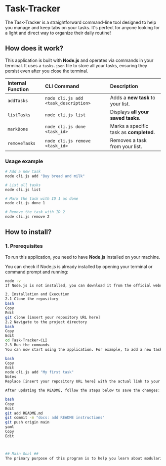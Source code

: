 # Task-Tracker
The Task-Tracker is a straightforward command-line tool designed to help you manage and keep tabs on your tasks. It's perfect for anyone looking for a light and direct way to organize their daily routine!

## How does it work? ## 
This application is built with **Node.js** and operates via commands in your terminal. It uses a `tasks.json` file to store all your tasks, ensuring they persist even after you close the terminal.

| Internal Function | CLI Command                    | Description                                                 |
| :---------------- | :----------------------------- | :---------------------------------------------------------- |
| `addTasks`        | `node cli.js add <task_description>` | Adds a **new task** to your list.                           |
| `listTasks`       | `node cli.js list`             | Displays **all your saved tasks**.                          |
| `markDone`        | `node cli.js done <task_id>`   | Marks a specific task as **completed**.                     |
| `removeTasks`     | `node cli.js remove <task_id>` | Removes a task from your list.                              |

### Usage example ###
```bash
# Add a new task
node cli.js add "Buy bread and milk"

# List all tasks
node cli.js list

# Mark the task with ID 1 as done
node cli.js done 1

# Remove the task with ID 2
node cli.js remove 2
```
## How to install? ##
### 1. Prerequisites
To run this application, you need to have **Node.js** installed on your machine.  

You can check if Node.js is already installed by opening your terminal or command prompt and running:

```bash
node -v
If Node.js is not installed, you can download it from the official website.

2. Installation and Execution
2.1 Clone the repository
bash
Copy
Edit
git clone [insert your repository URL here]
2.2 Navigate to the project directory
bash
Copy
Edit
cd Task-Tracker-CLI
2.3 Run the commands
You can now start using the application. For example, to add a new task:

bash
Copy
Edit
node cli.js add "My first task"
Notes
Replace [insert your repository URL here] with the actual link to your project on GitHub.

After updating the README, follow the steps below to save the changes:

bash
Copy
Edit
git add README.md
git commit -m "docs: add README instructions"
git push origin main
yaml
Copy
Edit



## Main Goal ##
The primary purpose of this program is to help you learn about modularization and how JavaScript and Node.js work together. This project is intentionally simple, making it ideal for study or inspiration. It also includes additional features beyond those required by the original project specification.
